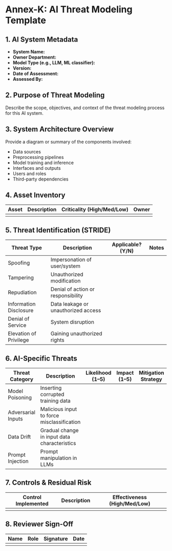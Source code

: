 # Annex-K: AI Threat Modeling Template

## 1. AI System Metadata
- **System Name:**  
- **Owner Department:**  
- **Model Type (e.g., LLM, ML classifier):**  
- **Version:**  
- **Date of Assessment:**  
- **Assessed By:**  

## 2. Purpose of Threat Modeling
Describe the scope, objectives, and context of the threat modeling process for this AI system.

## 3. System Architecture Overview
Provide a diagram or summary of the components involved:
- Data sources
- Preprocessing pipelines
- Model training and inference
- Interfaces and outputs
- Users and roles
- Third-party dependencies

## 4. Asset Inventory
| Asset | Description | Criticality (High/Med/Low) | Owner |
|-------|-------------|----------------------------|-------|
|       |             |                            |       |

## 5. Threat Identification (STRIDE)

| Threat Type | Description | Applicable? (Y/N) | Notes |
|-------------|-------------|-------------------|-------|
| Spoofing    | Impersonation of user/system    |                   |       |
| Tampering   | Unauthorized modification        |                   |       |
| Repudiation | Denial of action or responsibility |                 |       |
| Information Disclosure | Data leakage or unauthorized access |         |       |
| Denial of Service | System disruption           |                   |       |
| Elevation of Privilege | Gaining unauthorized rights |               |       |

## 6. AI-Specific Threats

| Threat Category | Description | Likelihood (1–5) | Impact (1–5) | Mitigation Strategy |
|-----------------|-------------|------------------|--------------|----------------------|
| Model Poisoning | Inserting corrupted training data |                  |              |                      |
| Adversarial Inputs | Malicious input to force misclassification |           |              |                      |
| Data Drift | Gradual change in input data characteristics |          |              |                      |
| Prompt Injection | Prompt manipulation in LLMs |                   |              |                      |

## 7. Controls & Residual Risk

| Control Implemented | Description | Effectiveness (High/Med/Low) |
|---------------------|-------------|------------------------------|
|                     |             |                              |

## 8. Reviewer Sign-Off

| Name | Role | Signature | Date |
|------|------|-----------|------|
|      |      |           |      |